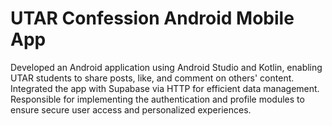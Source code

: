 # UTAR Confession Android Mobile App
Developed an Android application using Android Studio and Kotlin, enabling UTAR students to share posts, like, and comment on others' content. Integrated the app with Supabase via HTTP for efficient data management. Responsible for implementing the authentication and profile modules to ensure secure user access and personalized experiences.
